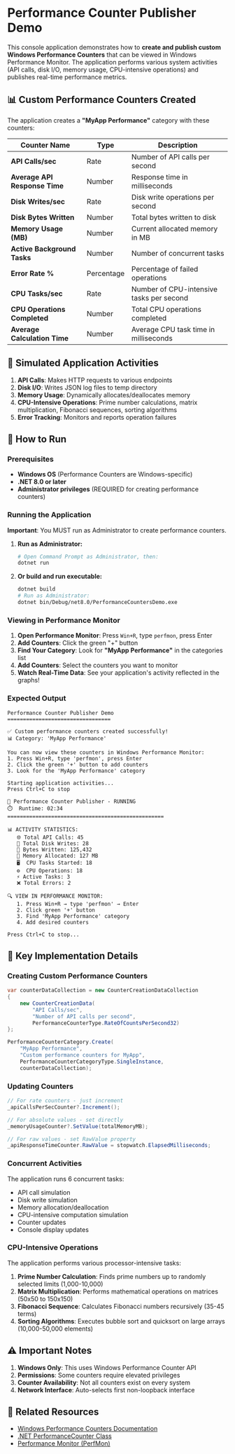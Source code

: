 # Performance Counter Publisher Demo

This console application demonstrates how to **create and publish custom Windows Performance Counters** that can be viewed in Windows Performance Monitor. The application performs various system activities (API calls, disk I/O, memory usage, CPU-intensive operations) and publishes real-time performance metrics.

## 📊 Custom Performance Counters Created

The application creates a **"MyApp Performance"** category with these counters:

| Counter Name | Type | Description |
|-------------|------|-------------|
| **API Calls/sec** | Rate | Number of API calls per second |
| **Average API Response Time** | Number | Response time in milliseconds |
| **Disk Writes/sec** | Rate | Disk write operations per second |
| **Disk Bytes Written** | Number | Total bytes written to disk |
| **Memory Usage (MB)** | Number | Current allocated memory in MB |
| **Active Background Tasks** | Number | Number of concurrent tasks |
| **Error Rate %** | Percentage | Percentage of failed operations |
| **CPU Tasks/sec** | Rate | Number of CPU-intensive tasks per second |
| **CPU Operations Completed** | Number | Total CPU operations completed |
| **Average Calculation Time** | Number | Average CPU task time in milliseconds |

## 🚀 Simulated Application Activities

1. **API Calls**: Makes HTTP requests to various endpoints
2. **Disk I/O**: Writes JSON log files to temp directory
3. **Memory Usage**: Dynamically allocates/deallocates memory
4. **CPU-Intensive Operations**: Prime number calculations, matrix multiplication, Fibonacci sequences, sorting algorithms
5. **Error Tracking**: Monitors and reports operation failures

## 🚀 How to Run

### Prerequisites
- **Windows OS** (Performance Counters are Windows-specific)
- **.NET 8.0 or later**
- **Administrator privileges** (REQUIRED for creating performance counters)

### Running the Application

**Important**: You MUST run as Administrator to create performance counters.

1. **Run as Administrator:**
   ```bash
   # Open Command Prompt as Administrator, then:
   dotnet run
   ```

2. **Or build and run executable:**
   ```bash
   dotnet build
   # Run as Administrator:
   dotnet bin/Debug/net8.0/PerformanceCountersDemo.exe
   ```

### Viewing in Performance Monitor
1. **Open Performance Monitor**: Press `Win+R`, type `perfmon`, press Enter
2. **Add Counters**: Click the green "+" button
3. **Find Your Category**: Look for **"MyApp Performance"** in the categories list
4. **Add Counters**: Select the counters you want to monitor
5. **Watch Real-Time Data**: See your application's activity reflected in the graphs!

### Expected Output
```
Performance Counter Publisher Demo
=================================

✅ Custom performance counters created successfully!
📊 Category: 'MyApp Performance'

You can now view these counters in Windows Performance Monitor:
1. Press Win+R, type 'perfmon', press Enter
2. Click the green '+' button to add counters
3. Look for the 'MyApp Performance' category

Starting application activities...
Press Ctrl+C to stop

🚀 Performance Counter Publisher - RUNNING
⏱️  Runtime: 02:34
==================================================

📊 ACTIVITY STATISTICS:
   🌐 Total API Calls: 45
   💾 Total Disk Writes: 28
   📝 Bytes Written: 125,432
   🧠 Memory Allocated: 127 MB
   🖥️  CPU Tasks Started: 18
   ⚙️  CPU Operations: 18
   ⚡ Active Tasks: 3
   ❌ Total Errors: 2

🔍 VIEW IN PERFORMANCE MONITOR:
   1. Press Win+R → type 'perfmon' → Enter
   2. Click green '+' button
   3. Find 'MyApp Performance' category
   4. Add desired counters

Press Ctrl+C to stop...
```

## 🔧 Key Implementation Details

### Creating Custom Performance Counters
```csharp
var counterDataCollection = new CounterCreationDataCollection
{
    new CounterCreationData(
        "API Calls/sec",
        "Number of API calls per second",
        PerformanceCounterType.RateOfCountsPerSecond32)
};

PerformanceCounterCategory.Create(
    "MyApp Performance",
    "Custom performance counters for MyApp",
    PerformanceCounterCategoryType.SingleInstance,
    counterDataCollection);
```

### Updating Counters
```csharp
// For rate counters - just increment
_apiCallsPerSecCounter?.Increment();

// For absolute values - set directly
_memoryUsageCounter?.SetValue(totalMemoryMB);

// For raw values - set RawValue property
_apiResponseTimeCounter.RawValue = stopwatch.ElapsedMilliseconds;
```

### Concurrent Activities
The application runs 6 concurrent tasks:
- API call simulation
- Disk write simulation  
- Memory allocation/deallocation
- CPU-intensive computation simulation
- Counter updates
- Console display updates

### CPU-Intensive Operations
The application performs various processor-intensive tasks:

1. **Prime Number Calculation**: Finds prime numbers up to randomly selected limits (1,000-10,000)
2. **Matrix Multiplication**: Performs mathematical operations on matrices (50x50 to 150x150)
3. **Fibonacci Sequence**: Calculates Fibonacci numbers recursively (35-45 terms)
4. **Sorting Algorithms**: Executes bubble sort and quicksort on large arrays (10,000-50,000 elements)

## ⚠️ Important Notes

1. **Windows Only**: This uses Windows Performance Counter API
2. **Permissions**: Some counters require elevated privileges
3. **Counter Availability**: Not all counters exist on every system
4. **Network Interface**: Auto-selects first non-loopback interface

## 🔗 Related Resources

- [Windows Performance Counters Documentation](https://docs.microsoft.com/en-us/windows/win32/perfctrs/performance-counters-portal)
- [.NET PerformanceCounter Class](https://docs.microsoft.com/en-us/dotnet/api/system.diagnostics.performancecounter)
- [Performance Monitor (PerfMon)](https://docs.microsoft.com/en-us/windows-server/administration/windows-commands/perfmon) 